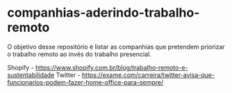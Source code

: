 # companhias-aderindo-trabalho-remoto
O objetivo desse repositório é listar as companhias que pretendem priorizar o trabalho remoto ao invés do trabalho presencial.

Shopify - https://www.shopify.com.br/blog/trabalho-remoto-e-sustentabilidade
Twitter - https://exame.com/carreira/twitter-avisa-que-funcionarios-podem-fazer-home-office-para-sempre/
